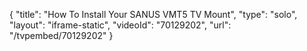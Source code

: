 {
    "title": "How To Install Your SANUS VMT5 TV Mount",
    "type": "solo",
    "layout": "iframe-static",
    "videoId": "70129202",
    "url": "\/tvpembed\/70129202"
}